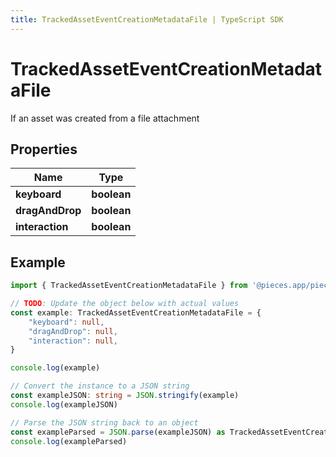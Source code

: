 ```yaml
---
title: TrackedAssetEventCreationMetadataFile | TypeScript SDK
---
```



# TrackedAssetEventCreationMetadataFile

If an asset was created from a file attachment

## Properties

Name | Type
------------ | -------------
**keyboard** | **boolean**
**dragAndDrop** | **boolean**
**interaction** | **boolean**

## Example

```typescript
import { TrackedAssetEventCreationMetadataFile } from '@pieces.app/pieces-os-client'

// TODO: Update the object below with actual values
const example: TrackedAssetEventCreationMetadataFile = {
    "keyboard": null,
    "dragAndDrop": null,
    "interaction": null,
}

console.log(example)

// Convert the instance to a JSON string
const exampleJSON: string = JSON.stringify(example)
console.log(exampleJSON)

// Parse the JSON string back to an object
const exampleParsed = JSON.parse(exampleJSON) as TrackedAssetEventCreationMetadataFile
console.log(exampleParsed)
```


